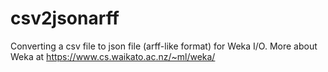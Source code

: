 # csv2jsonarff
Converting a csv file to json file (arff-like format) for Weka I/O. More about Weka at https://www.cs.waikato.ac.nz/~ml/weka/
